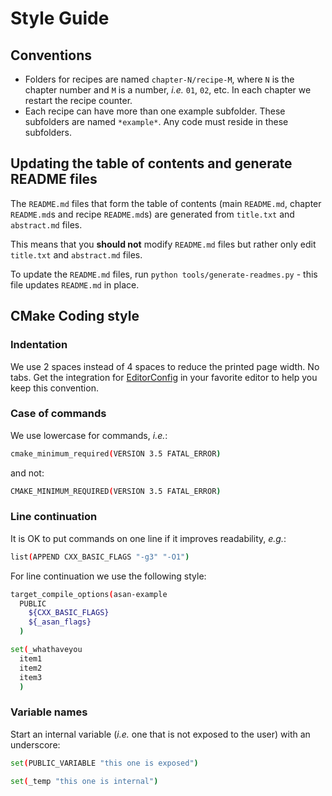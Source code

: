 # Style Guide

## Conventions

- Folders for recipes are named `chapter-N/recipe-M`, where `N` is the chapter number and `M` is a number, _i.e._
  `01`, `02`, etc. In each chapter we restart the recipe counter.
- Each recipe can have more than one example subfolder. These subfolders are
  named `*example*`. Any code must reside in these subfolders.

## Updating the table of contents and generate README files

The `README.md` files that form the table of contents (main `README.md`, chapter `README.md`s and recipe `README.md`s)
are generated from `title.txt` and `abstract.md` files.

This means that you **should not** modify `README.md` files but rather only edit `title.txt` and `abstract.md` files.

To update the `README.md` files, run `python tools/generate-readmes.py` - this file updates `README.md` in place.

## CMake Coding style

### Indentation

We use 2 spaces instead of 4 spaces to reduce the printed page width. No tabs.
Get the integration for [EditorConfig](https://editorconfig.org/) in your
favorite editor to help you keep this convention.

### Case of commands

We use lowercase for commands, _i.e._:

```sh
cmake_minimum_required(VERSION 3.5 FATAL_ERROR)
```

and not:

```sh
CMAKE_MINIMUM_REQUIRED(VERSION 3.5 FATAL_ERROR)
```

### Line continuation

It is OK to put commands on one line if it improves readability, _e.g._:

```sh
list(APPEND CXX_BASIC_FLAGS "-g3" "-O1")
```

For line continuation we use the following style:

```sh
target_compile_options(asan-example
  PUBLIC
    ${CXX_BASIC_FLAGS}
    ${_asan_flags}
  )

set(_whathaveyou
  item1
  item2
  item3
  )
```

### Variable names

Start an internal variable (_i.e._ one that is not exposed to the user) with an
underscore:

```sh
set(PUBLIC_VARIABLE "this one is exposed")

set(_temp "this one is internal")
```
